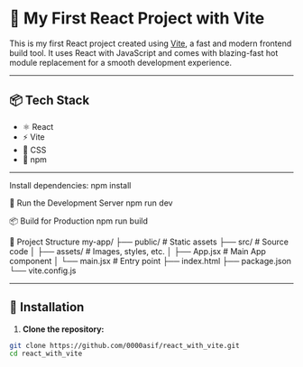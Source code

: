 # 🚀 My First React Project with Vite

This is my first React project created using [Vite](https://vitejs.dev/), a fast and modern frontend build tool. It uses React with JavaScript and comes with blazing-fast hot module replacement for a smooth development experience.

---

## 📦 Tech Stack

- ⚛️ React
- ⚡ Vite
- 🎨 CSS 
- 📂 npm 

---
Install dependencies:
npm install

🚀 Run the Development Server
npm run dev

📦 Build for Production
npm run build

📁 Project Structure
my-app/
├── public/         # Static assets
├── src/            # Source code
│   ├── assets/     # Images, styles, etc.
│   ├── App.jsx     # Main App component
│   └── main.jsx    # Entry point
├── index.html
├── package.json
└── vite.config.js

---
## 🔧 Installation

1. **Clone the repository:**

```bash
git clone https://github.com/0000asif/react_with_vite.git
cd react_with_vite
